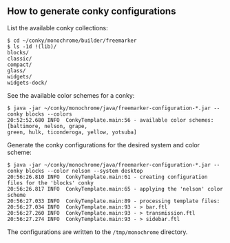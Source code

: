 ## How to generate conky configurations
List the available conky collections:
```shell
$ cd ~/conky/monochrome/builder/freemarker
$ ls -1d !(lib)/
blocks/
classic/
compact/
glass/
widgets/
widgets-dock/
```
See the available color schemes for a conky:
```shell
$ java -jar ~/conky/monochrome/java/freemarker-configuration-*.jar --conky blocks --colors
20:52:52.680 INFO  ConkyTemplate.main:56 - available color schemes: [baltimore, nelson, grape, 
green, hulk, ticonderoga, yellow, yotsuba]
```
Generate the conky configurations for the desired system and color scheme:
```shell
$ java -jar ~/conky/monochrome/java/freemarker-configuration-*.jar --conky blocks --color nelson --system desktop
20:56:26.810 INFO  ConkyTemplate.main:61 - creating configuration files for the 'blocks' conky
20:56:26.817 INFO  ConkyTemplate.main:65 - applying the 'nelson' color scheme
20:56:27.033 INFO  ConkyTemplate.main:89 - processing template files:
20:56:27.034 INFO  ConkyTemplate.main:93 - > bar.ftl
20:56:27.260 INFO  ConkyTemplate.main:93 - > transmission.ftl
20:56:27.274 INFO  ConkyTemplate.main:93 - > sidebar.ftl
```
The configurations are written to the `/tmp/monochrome` directory.
